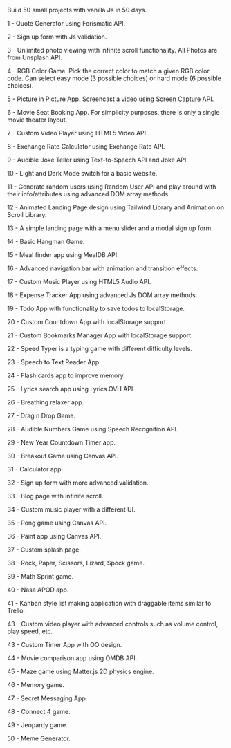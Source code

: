 Build 50 small projects with vanilla Js in 50 days.

1 - Quote Generator using Forismatic API.

2 - Sign up form with Js validation.

3 - Unlimited photo viewing with infinite scroll functionality. All Photos are from Unsplash API.

4 - RGB Color Game. Pick the correct color to match a given RGB color code. Can select easy mode (3 possible choices) or hard mode (6 possible choices).

5 - Picture in Picture App. Screencast a video using Screen Capture API.

6 - Movie Seat Booking App. For simplicity purposes, there is only a single movie theater layout.

7 - Custom Video Player using HTML5 Video API.

8 - Exchange Rate Calculator using Exchange Rate API.

9 - Audible Joke Teller using Text-to-Speech API and Joke API.

10 - Light and Dark Mode switch for a basic website.

11 - Generate random users using Random User API and play around with their info/attributes using advanced DOM array methods. 

12 - Animated Landing Page design using Tailwind Library and Animation on Scroll Library.

13 - A simple landing page with a menu slider and a modal sign up form.

14 - Basic Hangman Game.

15 - Meal finder app using MealDB API.

16 - Advanced navigation bar with animation and transition effects. 

17 - Custom Music Player using HTML5 Audio API.

18 - Expense Tracker App using advanced Js DOM array methods.

19 - Todo App with functionality to save todos to localStorage.

20 - Custom Countdown App with localStorage support.

21 - Custom Bookmarks Manager App with localStorage support.

22 - Speed Typer is a typing game with different difficulty levels.

23 - Speech to Text Reader App.

24 - Flash cards app to improve memory.

25 - Lyrics search app using Lyrics.OVH API

26 - Breathing relaxer app.

27 - Drag n Drop Game.

28 - Audible Numbers Game using Speech Recognition API.

29 - New Year Countdown Timer app.

30 - Breakout Game using Canvas API.

31 - Calculator app.

32 - Sign up form with more advanced validation.

33 - Blog page with infinite scroll.

34 - Custom music player with a different UI.

35 - Pong game using Canvas API.

36 - Paint app using Canvas API.

37 - Custom splash page.

38 - Rock, Paper, Scissors, Lizard, Spock game.

39 - Math Sprint game.

40 - Nasa APOD app.

41 - Kanban style list making application with draggable items similar to Trello.

43 - Custom video player with advanced controls such as volume control, play speed, etc.

43 - Custom Timer App with OO design.

44 - Movie comparison app using OMDB API.

45 - Maze game using Matter.js 2D physics engine.

46 - Memory game.

47 - Secret Messaging App.

48 - Connect 4 game.

49 - Jeopardy game.

50 - Meme Generator.

